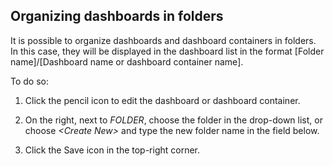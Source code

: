 ## Organizing dashboards in folders

It is possible to organize dashboards and dashboard containers in folders. In this case, they will be displayed in the dashboard list in the format \[Folder name\]/\[Dashboard name or dashboard container name\].

To do so:

1. Click the pencil icon to edit the dashboard or dashboard container.

2. On the right, next to *FOLDER*, choose the folder in the drop-down list, or choose *\<Create New>* and type the new folder name in the field below.

3. Click the Save icon in the top-right corner.
